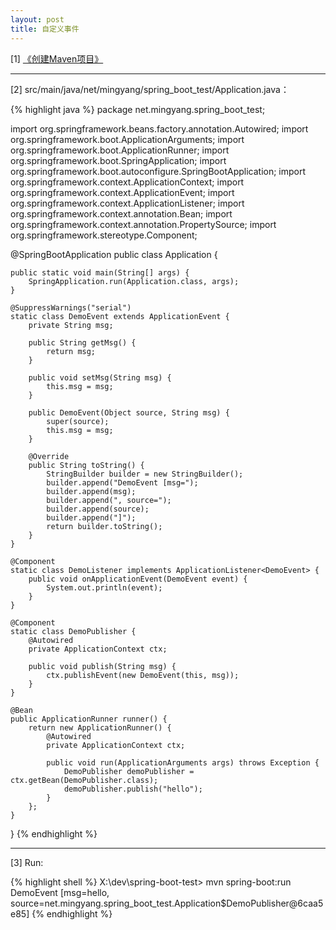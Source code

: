 ```yaml
---
layout: post
title: 自定义事件
---
```


[1] [《创建Maven项目》](/2016/12/28/spring-boot-create-maven-project)

---

[2] src/main/java/net/mingyang/spring_boot_test/Application.java：

{% highlight java %}
package net.mingyang.spring_boot_test;

import org.springframework.beans.factory.annotation.Autowired;
import org.springframework.boot.ApplicationArguments;
import org.springframework.boot.ApplicationRunner;
import org.springframework.boot.SpringApplication;
import org.springframework.boot.autoconfigure.SpringBootApplication;
import org.springframework.context.ApplicationContext;
import org.springframework.context.ApplicationEvent;
import org.springframework.context.ApplicationListener;
import org.springframework.context.annotation.Bean;
import org.springframework.context.annotation.PropertySource;
import org.springframework.stereotype.Component;

@SpringBootApplication
public class Application {
    
    public static void main(String[] args) {
        SpringApplication.run(Application.class, args);
    }
    
    @SuppressWarnings("serial")
    static class DemoEvent extends ApplicationEvent {
        private String msg;
        
        public String getMsg() {
            return msg;
        }
        
        public void setMsg(String msg) {
            this.msg = msg;
        }
        
        public DemoEvent(Object source, String msg) {
            super(source);
            this.msg = msg;
        }

        @Override
        public String toString() {
            StringBuilder builder = new StringBuilder();
            builder.append("DemoEvent [msg=");
            builder.append(msg);
            builder.append(", source=");
            builder.append(source);
            builder.append("]");
            return builder.toString();
        }
    }

    @Component
    static class DemoListener implements ApplicationListener<DemoEvent> {
        public void onApplicationEvent(DemoEvent event) {
            System.out.println(event);
        }
    }
    
    @Component
    static class DemoPublisher {
        @Autowired
        private ApplicationContext ctx;
        
        public void publish(String msg) {
            ctx.publishEvent(new DemoEvent(this, msg));
        }
    }
    
    @Bean
    public ApplicationRunner runner() {
        return new ApplicationRunner() {
            @Autowired
            private ApplicationContext ctx;
            
            public void run(ApplicationArguments args) throws Exception {
                DemoPublisher demoPublisher = ctx.getBean(DemoPublisher.class);
                demoPublisher.publish("hello");
            }
        };
    }  
}
{% endhighlight %}

---

[3] Run:

{% highlight shell %}
X:\dev\spring-boot-test> mvn spring-boot:run
DemoEvent [msg=hello, source=net.mingyang.spring_boot_test.Application$DemoPublisher@6caa5e85]
{% endhighlight %}